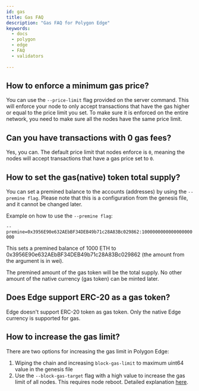 ```yaml
---
id: gas
title: Gas FAQ
description: "Gas FAQ for Polygon Edge"
keywords:
  - docs
  - polygon
  - edge
  - FAQ
  - validators
  
---
```


## How to enforce a minimum gas price?
You can use the `--price-limit` flag provided on the server command. This will enforce your node to only accept transactions that have the gas higher or equal to the price limit you set. To make sure it is enforced on the entire network, you need to make sure all the nodes have the same price limit.


## Can you have transactions with 0 gas fees?
Yes, you can. The default price limit that nodes enforce is `0`, meaning the nodes will accept transactions that have a gas price set to `0`.

## How to set the gas(native) token total supply?

You can set a premined balance to the accounts (addresses) by using the `--premine flag`. Please note that this is a configuration from the genesis file, and it cannot be changed later.

Example on how to use the `--premine flag`:

`--premine=0x3956E90e632AEbBF34DEB49b71c28A83Bc029862:1000000000000000000000`

This sets a premined balance of 1000 ETH to 0x3956E90e632AEbBF34DEB49b71c28A83Bc029862 (the amount from the argument is in wei). 

The premined amount of the gas token will be the total supply. No other amount of the native currency (gas token) can be minted later.

## Does Edge support ERC-20 as a gas token?

Edge doesn't support ERC-20 token as gas token. Only the native Edge currency is supported for gas.

## How to increase the gas limit?

There are two options for increasing the gas limit in Polygon Edge:
1. Wiping the chain and increasing `block-gas-limit` to maximum uint64 value in the genesis file
2. Use the `--block-gas-target` flag with a high value to increase the gas limit of all nodes. This requires node reboot. Detailed explanation [here](/docs/edge/architecture/modules/txpool/#block-gas-target).